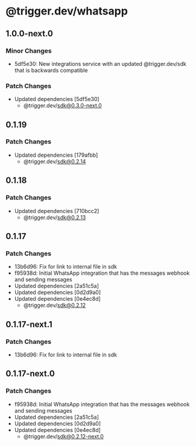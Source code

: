 # @trigger.dev/whatsapp

## 1.0.0-next.0

### Minor Changes

- 5df5e30: New integrations service with an updated @trigger.dev/sdk that is backwards compatible

### Patch Changes

- Updated dependencies [5df5e30]
  - @trigger.dev/sdk@0.3.0-next.0

## 0.1.19

### Patch Changes

- Updated dependencies [179afbb]
  - @trigger.dev/sdk@0.2.14

## 0.1.18

### Patch Changes

- Updated dependencies [710bcc2]
  - @trigger.dev/sdk@0.2.13

## 0.1.17

### Patch Changes

- 13b6d96: Fix for link to internal file in sdk
- f95938d: Initial WhatsApp integration that has the messages webhook and sending messages
- Updated dependencies [2a51c5a]
- Updated dependencies [0d2d9a0]
- Updated dependencies [0e4ec8d]
  - @trigger.dev/sdk@0.2.12

## 0.1.17-next.1

### Patch Changes

- 13b6d96: Fix for link to internal file in sdk

## 0.1.17-next.0

### Patch Changes

- f95938d: Initial WhatsApp integration that has the messages webhook and sending messages
- Updated dependencies [2a51c5a]
- Updated dependencies [0d2d9a0]
- Updated dependencies [0e4ec8d]
  - @trigger.dev/sdk@0.2.12-next.0

